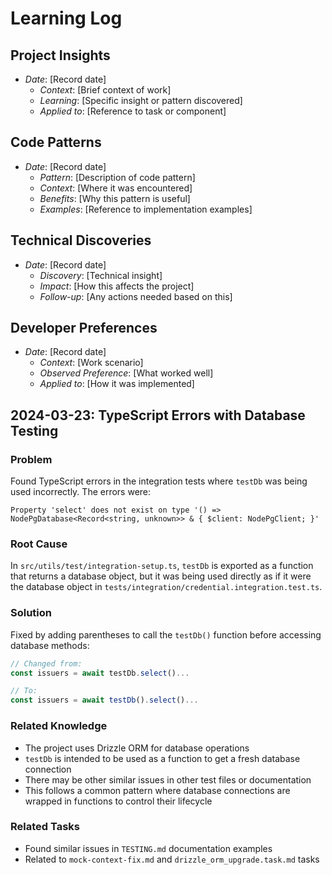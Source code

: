 # Learning Log

## Project Insights
- *Date*: [Record date]
  - *Context*: [Brief context of work]
  - *Learning*: [Specific insight or pattern discovered]
  - *Applied to*: [Reference to task or component]
  
## Code Patterns
- *Date*: [Record date]
  - *Pattern*: [Description of code pattern]
  - *Context*: [Where it was encountered]
  - *Benefits*: [Why this pattern is useful]
  - *Examples*: [Reference to implementation examples]
  
## Technical Discoveries
- *Date*: [Record date]
  - *Discovery*: [Technical insight]
  - *Impact*: [How this affects the project]
  - *Follow-up*: [Any actions needed based on this]
  
## Developer Preferences
- *Date*: [Record date]
  - *Context*: [Work scenario]
  - *Observed Preference*: [What worked well]
  - *Applied to*: [How it was implemented]

## 2024-03-23: TypeScript Errors with Database Testing

### Problem
Found TypeScript errors in the integration tests where `testDb` was being used incorrectly. The errors were:
```
Property 'select' does not exist on type '() => NodePgDatabase<Record<string, unknown>> & { $client: NodePgClient; }'
```

### Root Cause
In `src/utils/test/integration-setup.ts`, `testDb` is exported as a function that returns a database object, but it was being used directly as if it were the database object in `tests/integration/credential.integration.test.ts`.

### Solution
Fixed by adding parentheses to call the `testDb()` function before accessing database methods:
```typescript
// Changed from:
const issuers = await testDb.select()...

// To:
const issuers = await testDb().select()...
```

### Related Knowledge
- The project uses Drizzle ORM for database operations
- `testDb` is intended to be used as a function to get a fresh database connection
- There may be other similar issues in other test files or documentation
- This follows a common pattern where database connections are wrapped in functions to control their lifecycle

### Related Tasks
- Found similar issues in `TESTING.md` documentation examples
- Related to `mock-context-fix.md` and `drizzle_orm_upgrade.task.md` tasks 

